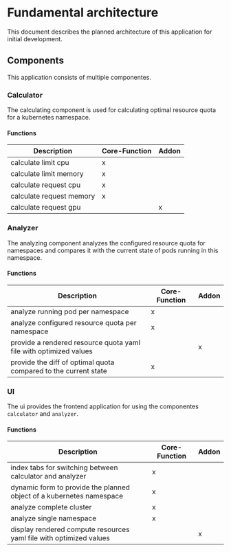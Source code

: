# Fundamental architecture

This document describes the planned architecture of this application for initial development.

## Components

This application consists of multiple componentes.

### Calculator

The calculating component is used for calculating optimal resource quota for a kubernetes namespace. 

#### Functions
|Description|Core-Function|Addon|
|-----------|-------------|-----|
|calculate limit cpu|x| |
|calculate limit memory |x||
|calculate request cpu|x||
|calculate request memory|x||
|calculate request gpu||x|

### Analyzer

The analyzing component analyzes the configured resource quota for namespaces and compares it with the current state of pods running in this namespace.

#### Functions

|Description|Core-Function|Addon|
|-----------|-------------|-----|
|analyze running pod per namespace|x||
|analyze configured resource quota per namespace|x||
|provide a rendered resource quota yaml file with optimized values||x|
|provide the diff of optimal quota compared to the current state|x||

### UI

The ui provides the frontend application for using the componentes `calculator` and `analyzer`.

#### Functions

|Description|Core-Function|Addon|
|-----------|-------------|-----|
|index tabs for switching between calculator and analyzer|x||
|dynamic form to provide the planned object of a kubernetes namespace|x||
|analyze complete cluster|x||
|analyze single namespace|x||
|display rendered compute resources yaml file with optimized values||x|